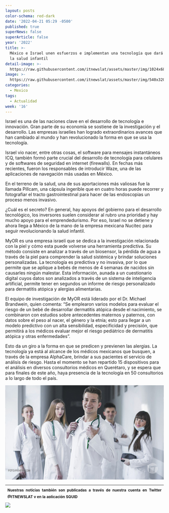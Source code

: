 ```yaml
---
layout: posts
color-schema: red-dark
date: '2022-04-21 05:29 -0500'
published: true
superNews: false
superArticle: false
year: '2022'
title: >-
  México e Israel unen esfuerzos e implementan una tecnología que dará un giro a
  la salud infantil
detail-image: >-
  https://raw.githubusercontent.com/itnewslat/assets/master/img/1024x680/Doctores-g.jpg
image: >-
  https://raw.githubusercontent.com/itnewslat/assets/master/img/540x320/Doctores-p.jpg
categories:
  - Mexico
tags:
  - Actualidad
week: '16'
---
```

Israel es una de las naciones clave en el desarrollo de tecnología e innovación. Gran parte de su economía se sostiene de la investigación y el desarrollo. Las empresas israelíes han logrado extraordinarios avances que han cambiado al mundo y han revolucionado la forma en que se usa la tecnología.

Israel vio nacer, entre otras cosas, el software para mensajes instantáneos ICQ, también formó parte crucial del desarrollo de tecnología para celulares y de softwares de seguridad en internet (firewalls). En fechas más recientes, fueron los responsables de introducir Waze, una de las aplicaciones de navegación más usadas en México.

En el terreno de la salud, una de sus aportaciones más valiosas fue la llamada Pillcam, una cápsula ingerible que en cuatro horas puede recorrer y fotografiar el tracto gastrointestinal para hacer de las endoscopias un proceso menos invasivo.

¿Cuál es el secreto? En general, hay apoyos del gobierno para el desarrollo tecnológico, los inversores suelen considerar al rubro una prioridad y hay mucho apoyo para el emprendedurismo. Por eso, Israel no se detiene y ahora llega a México de la mano de la empresa mexicana Nucitec para seguir revolucionando la salud infantil.

MyOR es una empresa israelí que se dedica a la investigación relacionada con la piel y cómo esta puede volverse una herramienta predictiva. Su método consiste en analizar a través de un biosensor, la pérdida de agua a través de la piel para comprender la salud sistémica y brindar soluciones personalizadas. La tecnología es predictiva y no invasiva, por lo que permite que se aplique a bebés de menos de 4 semanas de nacidos sin causarles ningún malestar. Esta información, aunada a un cuestionario digital cuyos datos son analizados a través de un sistema de inteligencia artificial, permite tener en segundos un informe de riesgo personalizado para dermatitis atópica y alergias alimentarias.

El equipo de investigación de MyOR está liderado por el Dr. Michael Brandwein, quien comenta: “Se emplearon varios modelos para evaluar el riesgo de un bebé de desarrollar dermatitis atópica desde el nacimiento, se combinaron con estudios sobre antecedentes maternos y paternos, con datos sobre el peso al nacer, el género y la etnia; esto para llegar a un modelo predictivo con un alta sensibilidad, especificidad y precisión, que permitirá a los médicos evaluar mejor el riesgo pediátrico de dermatitis atópica y otras enfermedades”.

   Esto da un giro a la forma en que se predicen y previenen las alergias. La tecnología ya está al alcance de los médicos mexicanos que busquen, a través de la empresa AlphaCare, brindar a sus pacientes el servicio de análisis de riesgo.
Hasta el momento se han repartido 15 dispositivos para el análisis en diversos consultorios médicos en Querétaro, y se espera que para finales de este año, haya presencia de la tecnología en 50 consultorios a lo largo de todo el país.

![](https://raw.githubusercontent.com/itnewslat/assets/master/img/540x320/Doctores-p.jpg)

<table style="height: 42px;" width="569">
<tbody>
<tr>
<td style="text-align: justify;"><sub><strong>Nuestras noticias también son publicadas a través de nuestra cuenta en Twitter <a href="https://twitter.com/itnewslat?lang=es">@ITNEWSLAT</a> y en la aplicación <a href="https://squidapp.co/en/">SQUID</a></strong></sub></td>
</tr>
</tbody>
</table>

<img src="https://tracker.metricool.com/c3po.jpg?hash=56f88a41e39ab42c063cc51676587a04"/>